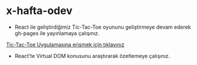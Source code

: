 # x-hafta-odev

- React ile geliştirdiğimiz Tic-Tac-Toe oyununu geliştirmeye devam ederek gh-pages ile yayınlamaya çalışınız.

[Tic-Tac-Toe Uygulamasına erişmek için tıklayınız](https://github.com/BTAkademi-Frontend-Development/tic-tac-toe)

- React'te Virtual DOM konusunu araştırarak özetlemeye çalışınız.
